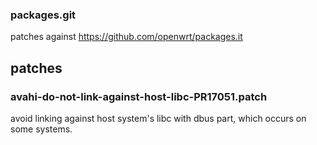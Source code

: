 ### packages.git
patches against https://github.com/openwrt/packages.it

## patches

### avahi-do-not-link-against-host-libc-PR17051.patch
avoid linking against host system's libc with dbus part, which occurs on some systems.

